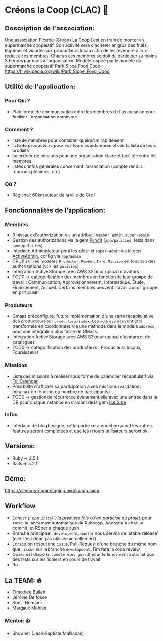 # Créons la Coop (CLAC) :ear_of_rice:


## Description de l'association:

Une association Picarde (Créons La Coop') est en train de monter un supermarché coopératif. Son activité sera d'acheter en gros des fruits, légumes et viandes aux producteurs locaux afin de les revendre à prix réduit à ses membres. Chacun des membres se doit de participer au moins 3 heures par mois à l'organisation.
Modèle inspiré par le modèle du supermarché coopératif Park Slope Food Coop :
https://fr.wikipedia.org/wiki/Park_Slope_Food_Coop


## Utilité de l'application:

### Pour Qui ?

- Plateforme de communication entre les membres de l'association pour faciliter l'organisation commune

### Comment ?

- liste de membres pour contacter quelqu'un rapidement
- liste de producteurs pour voir leurs coordonnées et voir la liste de leurs produits
- calendrier de missions pour une organisation claire et facilitée entre les membres
- listes d'infos générales concernant l'association (compte rendus réunions plénières, etc)

### Où ?

- Régional: 60km autour de la ville de Creil

## Fonctionnalités de l'application:

### Membres

- 3 niveaux d'authorization via un attribut : `member`, `admin`, `super-admin`
- Gestion des authorizations via la gem [Pundit](https://github.com/varvet/pundit) (`app/policies`, tests dans `spec/policies`)
- Interface Administateur pour les `admin` et `super-admin` via la gem [ActiveAdmin](https://activeadmin.info/), config via `app/admin`
- CRUD sur les modèles `Productor`, `Member`, `Info`, `Mission` en fonction des authorizations (voir les `policies`)
- Intégration Active Storage avec AWS S3 pour upload d'avatars
- TODO -> catégorification des membres en fonction de leur groupe de travail : Communication, Approvisionnement, Informatique, Etude, Financement, Accueil. Certains membres peuvent n'avoir aucun groupe en particulier

### Produteurs

- Gmaps préconfiguré, future implémentation d'une carte récapitulative des producteurs sur `productors/index`. Les `address` peuvent être transformés en coordonnées via une méthode dans le modèle `Address`, pour une intégration plus facile de GMaps.
- Intégration Active Storage avec AWS S3 pour upload d'avatars et de catalogues
- TODO -> catégorification des producteurs : Producteurs locaux, Fournisseurs

### Missions

- Liste des missions à réaliser sous forme de calendrier récapitulatif via [FullCalendar](https://fullcalendar.io/)
- Possibilité d'afficher sa participation à des missions (validations min/max en fonction du nombre de participants)
- TODO -> gestion de récurrence évènementielle avec une entrée dans la DB pour chaque instance en s'aidant de la gem [IceCube](https://github.com/seejohnrun/ice_cube)

### Infos

- Interface de blog basique, cette partie sera enrichie quand les autres features seront complétées et que les retours utilisateurs seront ok.


## Versions:

- Ruby => 2.5.1
- Rails => 5.2.1


## Démo:

https://creeons-coop-staging.herokuapp.com/

## Workflow

- *Lancer `$ npm install` la première fois qu'on participe au projet*, pour setup le lancement automatique de Rubocop, Annotate à chaque commit, et RSpec à chaque push
- Branche principale : `development`. `master` nous servira de 'stable release' (elle n'est donc pas utilisée actuellement)
- Lorsqu'on résout une `issue`, Pull-Request d'une branche du même nom que l'`issue` sur la branche `development`. Tim fera la code review.
- Guard est dispo (`$ bundle exec guard`) pour le lancement automatique des tests sur les fichiers en cours de travail
- Ru


## La TEAM: :fire:

- Timothee Bullen
- Jérôme Delfosse
- Sonia Hemami
- Margaux Mahias

### Mentor: :+1:

- Showner (Jean-Baptiste Malhadas)
